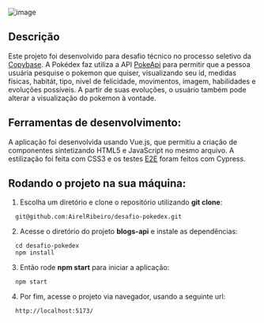 ![image](https://user-images.githubusercontent.com/98190806/197323424-d40d0c93-8aac-4a95-8959-449003a08754.png)


## Descrição
Este projeto foi desenvolvido para desafio técnico no processo seletivo da [Copybase](https://copybase.com.br/?utm_source=googleads&utm_medium=search&utm_term=copybase&gclid=Cj0KCQjwhsmaBhCvARIsAIbEbH5vKfIzQ6DWkSEgy_AsCEagArztCjjOoHelpAaMUU6Q5M169VzC1xkaAuLIEALw_wcB). A Pokédex faz utiliza a API [PokeApi](https://pokeapi.co/) para permitir que a pessoa usuária pesquise o pokemon que quiser, visualizando seu id, medidas físicas, habitát, tipo, nível de felicidade, movimentos, imagem, habilidades e evoluções possíveis. A partir de suas evoluções, o usuário também pode alterar a visualização do pokemon à vontade.


## Ferramentas de desenvolvimento:
A aplicação foi desenvolvida usando Vue.js, que permitiu a criação de componentes sintetizando HTML5 e JavaScript no mesmo arquivo. A estilização foi feita com CSS3 e os testes [E2E](https://medium.com/gtsw/a-pir%C3%A2mide-de-teste-e-os-testes-end-to-end-38f77ad3d137) foram feitos com Cypress.

## Rodando o projeto na sua máquina:

1. Escolha um diretório e clone o repositório utilizando **git clone**:
```
  git@github.com:AirelRibeiro/desafio-pokedex.git
```

2. Acesse o diretório do projeto **blogs-api** e instale as dependências:
```
  cd desafio-pokedex
  npm install
```

3. Então rode **npm start** para iniciar a aplicação:
```
  npm start
```

4. Por fim, acesse o projeto via navegador, usando a seguinte url:
```
  http://localhost:5173/
```
